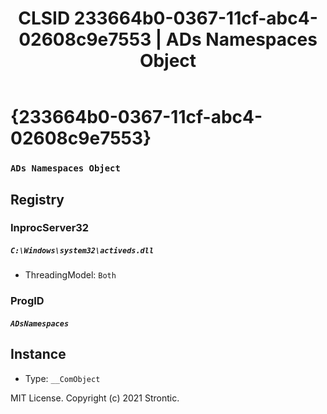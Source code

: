﻿---
title: "CLSID 233664b0-0367-11cf-abc4-02608c9e7553 | ADs Namespaces Object"
excerpt: What is COM-Object CLSID 233664b0-0367-11cf-abc4-02608c9e7553?
---

# {233664b0-0367-11cf-abc4-02608c9e7553}

### `ADs Namespaces Object`

## Registry


### InprocServer32

##### `C:\Windows\system32\activeds.dll`
* ThreadingModel: `Both`

### ProgID

##### `ADsNamespaces`

## Instance

* Type: `__ComObject`

MIT License. Copyright (c) 2021 Strontic.


